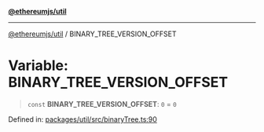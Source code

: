 [**@ethereumjs/util**](../README.md)

***

[@ethereumjs/util](../README.md) / BINARY\_TREE\_VERSION\_OFFSET

# Variable: BINARY\_TREE\_VERSION\_OFFSET

> `const` **BINARY\_TREE\_VERSION\_OFFSET**: `0` = `0`

Defined in: [packages/util/src/binaryTree.ts:90](https://github.com/ethereumjs/ethereumjs-monorepo/blob/master/packages/util/src/binaryTree.ts#L90)
